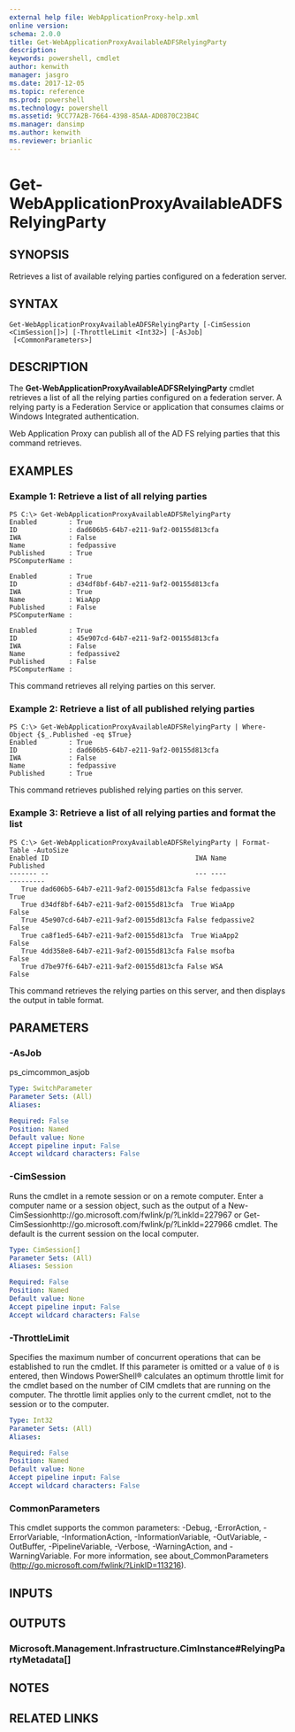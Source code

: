 ```yaml
---
external help file: WebApplicationProxy-help.xml
online version: 
schema: 2.0.0
title: Get-WebApplicationProxyAvailableADFSRelyingParty
description: 
keywords: powershell, cmdlet
author: kenwith
manager: jasgro
ms.date: 2017-12-05
ms.topic: reference
ms.prod: powershell
ms.technology: powershell
ms.assetid: 9CC77A2B-7664-4398-85AA-AD0870C23B4C
ms.manager: dansimp
ms.author: kenwith
ms.reviewer: brianlic
---
```


# Get-WebApplicationProxyAvailableADFSRelyingParty

## SYNOPSIS
Retrieves a list of available relying parties configured on a federation server.

## SYNTAX

```
Get-WebApplicationProxyAvailableADFSRelyingParty [-CimSession <CimSession[]>] [-ThrottleLimit <Int32>] [-AsJob]
 [<CommonParameters>]
```

## DESCRIPTION
The **Get-WebApplicationProxyAvailableADFSRelyingParty** cmdlet retrieves a list of all the relying parties configured on a federation server.
A relying party is a Federation Service or application that consumes claims or Windows Integrated authentication.

Web Application Proxy can publish all of the AD FS relying parties that this command retrieves.

## EXAMPLES

### Example 1: Retrieve a list of all relying parties
```
PS C:\> Get-WebApplicationProxyAvailableADFSRelyingParty
Enabled        : True
ID             : dad606b5-64b7-e211-9af2-00155d813cfa
IWA            : False
Name           : fedpassive
Published      : True
PSComputerName : 

Enabled        : True
ID             : d34df8bf-64b7-e211-9af2-00155d813cfa
IWA            : True
Name           : WiaApp
Published      : False
PSComputerName : 

Enabled        : True
ID             : 45e907cd-64b7-e211-9af2-00155d813cfa
IWA            : False
Name           : fedpassive2
Published      : False
PSComputerName :
```

This command retrieves all relying parties on this server.

### Example 2: Retrieve a list of all published relying parties
```
PS C:\> Get-WebApplicationProxyAvailableADFSRelyingParty | Where-Object {$_.Published -eq $True}
Enabled        : True
ID             : dad606b5-64b7-e211-9af2-00155d813cfa
IWA            : False
Name           : fedpassive
Published      : True
```

This command retrieves published relying parties on this server.

### Example 3: Retrieve a list of all relying parties and format the list
```
PS C:\> Get-WebApplicationProxyAvailableADFSRelyingParty | Format-Table -AutoSize
Enabled ID                                     IWA Name                        Published 
------- --                                     --- ----                        --------- 
   True dad606b5-64b7-e211-9af2-00155d813cfa False fedpassive                       True
   True d34df8bf-64b7-e211-9af2-00155d813cfa  True WiaApp                          False
   True 45e907cd-64b7-e211-9af2-00155d813cfa False fedpassive2                     False
   True ca8f1ed5-64b7-e211-9af2-00155d813cfa  True WiaApp2                         False
   True 4dd358e8-64b7-e211-9af2-00155d813cfa False msofba                          False
   True d7be97f6-64b7-e211-9af2-00155d813cfa False WSA                             False
```

This command retrieves the relying parties on this server, and then displays the output in table format.

## PARAMETERS

### -AsJob
ps_cimcommon_asjob

```yaml
Type: SwitchParameter
Parameter Sets: (All)
Aliases: 

Required: False
Position: Named
Default value: None
Accept pipeline input: False
Accept wildcard characters: False
```

### -CimSession
Runs the cmdlet in a remote session or on a remote computer.
Enter a computer name or a session object, such as the output of a New-CimSessionhttp://go.microsoft.com/fwlink/p/?LinkId=227967 or Get-CimSessionhttp://go.microsoft.com/fwlink/p/?LinkId=227966 cmdlet.
The default is the current session on the local computer.

```yaml
Type: CimSession[]
Parameter Sets: (All)
Aliases: Session

Required: False
Position: Named
Default value: None
Accept pipeline input: False
Accept wildcard characters: False
```

### -ThrottleLimit
Specifies the maximum number of concurrent operations that can be established to run the cmdlet.
If this parameter is omitted or a value of `0` is entered, then Windows PowerShell® calculates an optimum throttle limit for the cmdlet based on the number of CIM cmdlets that are running on the computer.
The throttle limit applies only to the current cmdlet, not to the session or to the computer.

```yaml
Type: Int32
Parameter Sets: (All)
Aliases: 

Required: False
Position: Named
Default value: None
Accept pipeline input: False
Accept wildcard characters: False
```

### CommonParameters
This cmdlet supports the common parameters: -Debug, -ErrorAction, -ErrorVariable, -InformationAction, -InformationVariable, -OutVariable, -OutBuffer, -PipelineVariable, -Verbose, -WarningAction, and -WarningVariable. For more information, see about_CommonParameters (http://go.microsoft.com/fwlink/?LinkID=113216).

## INPUTS

## OUTPUTS

### Microsoft.Management.Infrastructure.CimInstance#RelyingPartyMetadata[]

## NOTES

## RELATED LINKS

